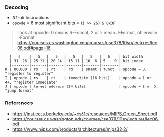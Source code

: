 ### Decoding
*   32-bit instructions
*   `opcode` = 6 most significant bits = `(i >> 26) & 0x3F`

> Look at opcode: 0 means R-Format, 2 or 3 mean J-Format, otherwise I-Format
> <https://courses.cs.washington.edu/courses/cse378/10sp/lectures/lec06.pdf#page=16>

```text
  |   6    |   5   |   5   |   5   |   5   |   6    | bit width
  | 31  26 | 25 21 | 20 16 | 15 11 | 10  6 | 5    0 | bit index
  |--------|-------|-------|-------|-------|--------|
R | 000000 | rs    | rt    | rd    | shamt | funct  | opcode = 0, "register to register"
I | opcode | rs    | rt    | immediate (16 bits)    | opcode = 1 or 4+, "register immediate"
J | opcode | target address (24 bits)               | opcode = 2 or 3, "jump format"
```

### References
*   <https://inst.eecs.berkeley.edu/~cs61c/resources/MIPS_Green_Sheet.pdf>
*   <https://courses.cs.washington.edu/courses/cse378/10sp/lectures/lec06.pdf>
*   <https://www.mips.com/products/architectures/mips32-2/>
